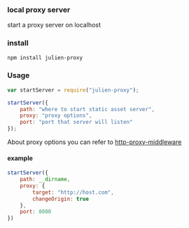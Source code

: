 ### local proxy server

start a proxy server on localhost

### install 

```bash
npm install julien-proxy
```

### Usage

```javascript
var startServer = require("julien-proxy");

startServer({
    path: "where to start static asset server",
    proxy: "proxy options",
    port: "port that server will listen"
});
```

About proxy options you can refer to [http-proxy-middleware](https://github.com/chimurai/http-proxy-middleware)


#### example

```javascript
startServer({
    path: __dirname,
    proxy: {
        target: "http://host.com",
        changeOrigin: true
    },
    port: 8000
})
```

